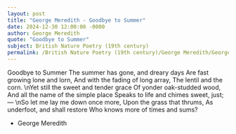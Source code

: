 ```yaml
---
layout: post
title: "George Meredith - Goodbye to Summer"
date: 2024-12-30 12:00:00 -0000
author: George Meredith
quote: "Goodbye to Summer"
subject: British Nature Poetry (19th century)
permalink: /British Nature Poetry (19th century)/George Meredith/George Meredith - Goodbye to Summer
---
```


Goodbye to Summer
The summer has gone, and dreary days
Are fast growing lone and lorn,
And with the fading of long array,
The lentil and the corn.
\nYet still the sweet and tender grace
Of yonder oak-studded wood,
And all the name of the simple place
Speaks to life and chimes sweet, just;—
\nSo let me lay me down once more,
Upon the grass that thrums,
As underfoot, and shall restore
Who knows more of times and sums?

- George Meredith
